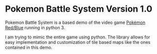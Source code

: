 Pokemon Battle System Version 1.0
==========

Pokemon Battle System is a  based demo of the video game [Pokémon Red/Blue](https://en.wikipedia.org/wiki/Pok%C3%A9mon_Red_and_Blue) running in python 3.

I am trying to mimic the entire game using python. The library allows for easy implementation and customization of tile based maps like the ones contained in this demo.

